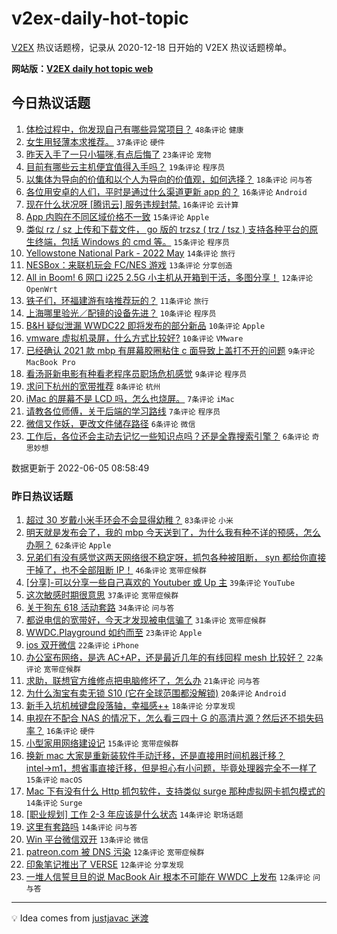 # v2ex-daily-hot-topic

[V2EX](https://www.v2ex.com/) 热议话题榜，记录从 2020-12-18 日开始的 V2EX 热议话题榜单。

**网站版：[V2EX daily hot topic web](https://boojack.github.io/v2ex-daily-hot-topic-web/)**

## 今日热议话题

<!-- TODAY BEGIN -->

1. [体检过程中，你发现自己有哪些异常项目？](https://www.v2ex.com/t/857329) `48条评论` `健康`
1. [女生用轻薄本求推荐。](https://www.v2ex.com/t/857325) `37条评论` `硬件`
1. [昨天入手了一只小猫咪,有点后悔了](https://www.v2ex.com/t/857385) `23条评论` `宠物`
1. [目前有哪些云主机便宜值得入手吗？](https://www.v2ex.com/t/857342) `19条评论` `程序员`
1. [以集体为导向的价值和以个人为导向的价值观，如何选择？](https://www.v2ex.com/t/857341) `18条评论` `问与答`
1. [各位用安卓的人们，平时是通过什么渠道更新 app 的？](https://www.v2ex.com/t/857373) `16条评论` `Android`
1. [现在什么状况呀 [腾讯云] 服务违规封禁.](https://www.v2ex.com/t/857334) `16条评论` `云计算`
1. [App 内购在不同区域价格不一致](https://www.v2ex.com/t/857374) `15条评论` `Apple`
1. [类似 rz / sz 上传和下载文件， go 版的 trzsz ( trz / tsz ) 支持各种平台的原生终端，包括 Windows 的 cmd 等。](https://www.v2ex.com/t/857337) `15条评论` `程序员`
1. [Yellowstone National Park - 2022 May](https://www.v2ex.com/t/857323) `14条评论` `旅行`
1. [NESBox：来联机玩会 FC/NES 游戏](https://www.v2ex.com/t/857352) `13条评论` `分享创造`
1. [All in Boom! 6 网口 i225 2.5G 小主机从开箱到干活，多图分享！](https://www.v2ex.com/t/857328) `12条评论` `OpenWrt`
1. [铁子们，环福建游有啥推荐玩的？](https://www.v2ex.com/t/857336) `11条评论` `旅行`
1. [上海哪里验光／配镜的设备先进？](https://www.v2ex.com/t/857389) `10条评论` `程序员`
1. [B&H 疑似泄漏 WWDC22 即将发布的部分新品](https://www.v2ex.com/t/857369) `10条评论` `Apple`
1. [vmware 虚拟机录屏，什么方式比较好?](https://www.v2ex.com/t/857346) `10条评论` `VMware`
1. [已经确认 2021 款 mbp 有屏幕胶圈粘住 c 面导致上盖打不开的问题](https://www.v2ex.com/t/857356) `9条评论` `MacBook Pro`
1. [看汤哥新电影有种看老程序员职场危机感觉](https://www.v2ex.com/t/857339) `9条评论` `程序员`
1. [求问下杭州的宽带推荐](https://www.v2ex.com/t/857350) `8条评论` `杭州`
1. [iMac 的屏幕不是 LCD 吗，怎么也烧屏。](https://www.v2ex.com/t/857366) `7条评论` `iMac`
1. [请教各位师傅，关于后端的学习路线](https://www.v2ex.com/t/857332) `7条评论` `程序员`
1. [微信又作妖，更改文件储存路径](https://www.v2ex.com/t/857383) `6条评论` `微信`
1. [工作后，各位还会主动去记忆一些知识点吗？还是全靠搜索引擎？](https://www.v2ex.com/t/857363) `6条评论` `奇思妙想`

数据更新于 2022-06-05 08:58:49

<!-- TODAY END -->

### 昨日热议话题

<!-- YESTERDAY BEGIN -->

1. [超过 30 岁戴小米手环会不会显得幼稚？](https://www.v2ex.com/t/857218) `83条评论` `小米`
1. [明天就是发布会了，我的 mbp 今天送到了，为什么我有种不详的预感，怎么办啊？](https://www.v2ex.com/t/857213) `62条评论` `Apple`
1. [兄弟们有没有感觉这两天网络很不稳定呀，抓包各种被阻断， syn 都给你直接干掉了，也不全部阻断 IP！](https://www.v2ex.com/t/857257) `46条评论` `宽带症候群`
1. [[分享]-可以分享一些自己喜欢的 Youtuber 或 Up 主](https://www.v2ex.com/t/857214) `39条评论` `YouTube`
1. [这次敏感时期很意思](https://www.v2ex.com/t/857259) `37条评论` `宽带症候群`
1. [关于狗东 618 活动套路](https://www.v2ex.com/t/857285) `34条评论` `问与答`
1. [都说电信的宽带好，今天才发现被电信骗了](https://www.v2ex.com/t/857227) `31条评论` `宽带症候群`
1. [WWDC.Playground 如约而至](https://www.v2ex.com/t/857240) `23条评论` `Apple`
1. [ios 双开微信](https://www.v2ex.com/t/857231) `22条评论` `iPhone`
1. [办公室布网络，是选 AC+AP，还是最近几年的有线回程 mesh 比较好？](https://www.v2ex.com/t/857273) `22条评论` `宽带症候群`
1. [求助，联想官方维修点把电脑修坏了，怎么办](https://www.v2ex.com/t/857207) `21条评论` `问与答`
1. [为什么淘宝有卖无锁 S10 (它在全球范围都没解锁)](https://www.v2ex.com/t/857205) `20条评论` `Android`
1. [新手入坑机械键盘段落轴，幸福感++](https://www.v2ex.com/t/857274) `18条评论` `分享发现`
1. [电视在不配合 NAS 的情况下，怎么看三四十 G 的高清片源？然后还不损失码率？](https://www.v2ex.com/t/857311) `16条评论` `硬件`
1. [小型家用网络建设记](https://www.v2ex.com/t/857280) `15条评论` `宽带症候群`
1. [换新 mac 大家是重新装软件手动迁移，还是直接用时间机器迁移？ intel→m1，想省事直接迁移，但是担心有小问题，毕竟处理器完全不一样了](https://www.v2ex.com/t/857217) `15条评论` `macOS`
1. [Mac 下有没有什么 Http 抓包软件，支持类似 surge 那种虚拟网卡抓包模式的](https://www.v2ex.com/t/857263) `14条评论` `Surge`
1. [[职业规划] 工作 2-3 年应该是什么状态](https://www.v2ex.com/t/857254) `14条评论` `职场话题`
1. [这里有套路吗](https://www.v2ex.com/t/857250) `14条评论` `问与答`
1. [Win 平台微信双开](https://www.v2ex.com/t/857243) `13条评论` `微信`
1. [patreon.com 被 DNS 污染](https://www.v2ex.com/t/857266) `12条评论` `宽带症候群`
1. [印象笔记推出了 VERSE](https://www.v2ex.com/t/857255) `12条评论` `分享发现`
1. [一堆人信誓旦旦的说 MacBook Air 根本不可能在 WWDC 上发布](https://www.v2ex.com/t/857248) `12条评论` `问与答`

<!-- YESTERDAY END -->

---

💡 Idea comes from [justjavac 迷渡](https://github.com/justjavac/)
